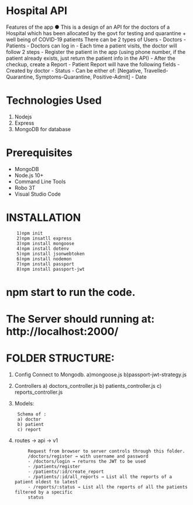 #  Hospital API

Features of the app
        ● This is a design of an API for the doctors of a Hospital which has been
          allocated by the govt for testing and quarantine + well being of COVID-19
          patients
                There can be 2 types of Users
                - Doctors
                - Patients
                - Doctors can log in
                - Each time a patient visits, the doctor will follow 2 steps
                - Register the patient in the app (using phone number, if the patient
                  already exists, just return the patient info in the API)
                - After the checkup, create a Report
                - Patient Report will have the following fields
                - Created by doctor
                - Status
                - Can be either of: [Negative, Travelled-Quarantine,
                             Symptoms-Quarantine, Positive-Admit]
                - Date


# Technologies Used

1.  Nodejs
2.  Express
3.  MongoDB for database

# Prerequisites

- MongoDB
- Node.js 10+
- Command Line Tools
- Robo 3T
- Visual Studio Code

# INSTALLATION

        1)npm init
        2)npm insatll express
        3)npm install mongoose
        4)npm install dotenv
        5)npm install jsonwebtoken
        6)npm install nodemon
        7)npm install passport
        8)npm install passport-jwt
        
# npm start to run the code.

# The Server should running at: http://localhost:2000/

# FOLDER STRUCTURE:

1. Config
     Connect to Mongodb.
        a)mongoose.js
        b)passport-jwt-strategy.js

2. Controllers
        a) doctors_controller.js
        b) patients_controller.js
        c) reports_controller.js
  
3. Models:

        Schema of :
        a) doctor
        b) patient
        c) report

4. routes
        -> api
              -> v1

            Request from browser to server controls through this folder.
            /doctors/register → with username and password
            - /doctors/login → returns the JWT to be used
            - /patients/register
            - /patients/:id/create_report
            - /patients/:id/all_reports → List all the reports of a patient oldest to latest
            - /reports/:status → List all the reports of all the patients filtered by a specific
            status





